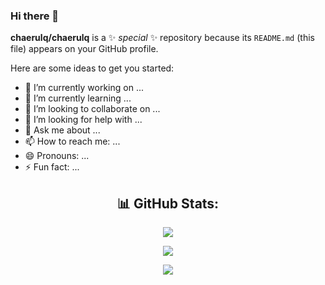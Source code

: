 ### Hi there 👋


**chaerulq/chaerulq** is a ✨ _special_ ✨ repository because its `README.md` (this file) appears on your GitHub profile.

Here are some ideas to get you started:

- 🔭 I’m currently working on ...
- 🌱 I’m currently learning ...
- 👯 I’m looking to collaborate on ...
- 🤔 I’m looking for help with ...
- 💬 Ask me about ...
- 📫 How to reach me: ...
- 😄 Pronouns: ...
- ⚡ Fun fact: ...


<h2 align="center">📊 GitHub Stats:</h2>
<p align="center"><img align="center" src="https://github-readme-stats.vercel.app/api?username=chaerulq&theme=tokyonight&show_icons=true&hide_border=true&count_private=true"/></p>
<p align="center"><img align="center" src="https://github-readme-streak-stats.herokuapp.com/?user=fanolans&theme=react&hide_border=true](https://github-readme-streak-stats.herokuapp.com/?user=chaerulq&theme=tokyonight&hide_border=true"/></p>
<p align="center"><img align="center" src="https://github-readme-stats.vercel.app/api/top-langs/?username=chaerulq&theme=tokyonight&show_icons=true&hide_border=true&layout=compact" /></p>
